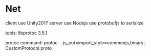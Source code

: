 # Net
client use Unity2017
server use Nodejs
use protobufjs to serialize

tools:
libprotoc 3.5.1

protoc command:
protoc --js_out=import_style=commonjs,binary:. CustomProtocol.proto